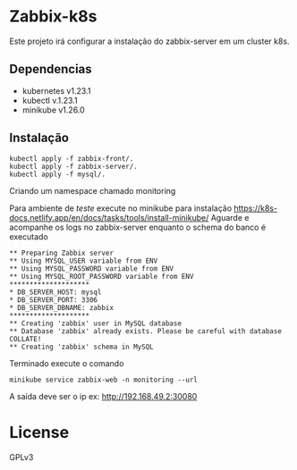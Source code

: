 # Zabbix-k8s
Este projeto irá configurar a instalação do zabbix-server em um cluster k8s.

## Dependencias

- kubernetes v1.23.1
- kubectl v.1.23.1
- minikube v1.26.0

## Instalação

```
kubectl apply -f zabbix-front/.
kubectl apply -f zabbix-server/.
kubectl apply -f mysql/.
```
Criando um namespace chamado monitoring

Para ambiente de *teste* execute no minikube para instalação https://k8s-docs.netlify.app/en/docs/tasks/tools/install-minikube/ 
Aguarde e acompanhe os logs no zabbix-server enquanto o schema do banco é executado
```
** Preparing Zabbix server
** Using MYSQL_USER variable from ENV
** Using MYSQL_PASSWORD variable from ENV
** Using MYSQL_ROOT_PASSWORD variable from ENV
********************
* DB_SERVER_HOST: mysql
* DB_SERVER_PORT: 3306
* DB_SERVER_DBNAME: zabbix
********************
** Creating 'zabbix' user in MySQL database
** Database 'zabbix' already exists. Please be careful with database COLLATE!
** Creating 'zabbix' schema in MySQL
```
Terminado execute o comando

```
minikube service zabbix-web -n monitoring --url
```
A saída deve ser o ip ex: http://192.168.49.2:30080

# License
GPLv3
